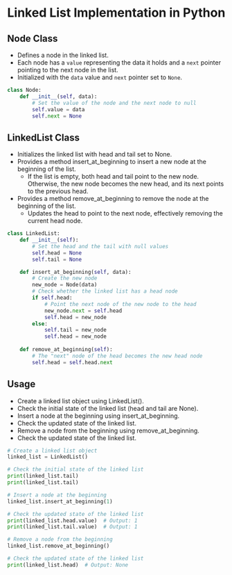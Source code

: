 # Linked List Implementation in Python

## Node Class
- Defines a node in the linked list.
- Each node has a `value` representing the data it holds and a `next` pointer pointing to the next node in the list.
- Initialized with the `data` value and `next` pointer set to `None`.

```python
class Node:
    def __init__(self, data):
        # Set the value of the node and the next node to null
        self.value = data
        self.next = None
```

## LinkedList Class
- Initializes the linked list with head and tail set to None.
- Provides a method insert_at_beginning to insert a new node at the beginning of the list.
    - If the list is empty, both head and tail point to the new node.
        Otherwise, the new node becomes the new head, and its next points to the previous head.
- Provides a method remove_at_beginning to remove the node at the beginning of the list.
    - Updates the head to point to the next node, effectively removing the current head node.

```python
class LinkedList:
    def __init__(self):
        # Set the head and the tail with null values
        self.head = None
        self.tail = None

    def insert_at_beginning(self, data):
        # Create the new node
        new_node = Node(data)
        # Check whether the linked list has a head node
        if self.head:
            # Point the next node of the new node to the head
            new_node.next = self.head
            self.head = new_node
        else:
            self.tail = new_node      
            self.head = new_node
    
    def remove_at_beginning(self):
        # The "next" node of the head becomes the new head node
        self.head = self.head.next
```

## Usage
- Create a linked list object using LinkedList().
- Check the initial state of the linked list (head and tail are None).
- Insert a node at the beginning using insert_at_beginning.
- Check the updated state of the linked list.
- Remove a node from the beginning using remove_at_beginning.
- Check the updated state of the linked list.

```python
# Create a linked list object
linked_list = LinkedList()

# Check the initial state of the linked list
print(linked_list.tail)
print(linked_list.tail)

# Insert a node at the beginning
linked_list.insert_at_beginning(1)

# Check the updated state of the linked list
print(linked_list.head.value)  # Output: 1
print(linked_list.tail.value)  # Output: 1

# Remove a node from the beginning
linked_list.remove_at_beginning()

# Check the updated state of the linked list
print(linked_list.head)  # Output: None
```